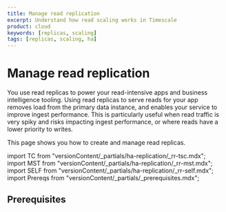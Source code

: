 ```yaml
---
title: Manage read replication
excerpt: Understand how read scaling works in Timescale
product: cloud
keywords: [replicas, scaling]
tags: [replicas, scaling, ha]
---
```


# Manage read replication

You use read replicas to power your read-intensive apps and business intelligence tooling. Using read replicas to serve
reads for your app removes load from the primary data instance, and enables your service to improve ingest performance.
This is particularly useful when read traffic is very spiky and risks impacting ingest performance, or where reads have
a lower priority to writes.

This page shows you how to create and manage read replicas.

import TC from "versionContent/_partials/ha-replication/_rr-tsc.mdx";
import MST from "versionContent/_partials/ha-replication/_rr-mst.mdx";
import SELF from "versionContent/_partials/ha-replication/_rr-self.mdx";
import Prereqs from "versionContent/_partials/_prerequisites.mdx";

## Prerequisites

<Prereqs />

<Tabs label="Platform dependent implementations">

<Tab title="Timescale Cloud">

<TC />

</Tab>

<Tab title="MST">

<MST />

</Tab>

<Tab title="Self-hosted">

<SELF />

</Tab>

</Tabs>

